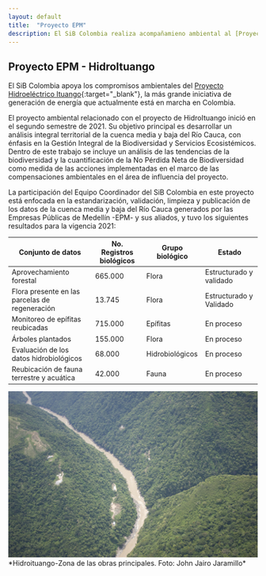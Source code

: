 ```yaml
---
layout: default
title:  "Proyecto EPM"
description: El SiB Colombia realiza acompañamieno ambiental al [Proyecto Hidroeléctrico Ituango]
---
```


## Proyecto EPM - HidroItuango

El SiB Colombia apoya los compromisos ambientales del [Proyecto Hidroeléctrico Ituango](https://cu.epm.com.co/institucional/proyectos/proyecto-hidroelectrico-ituango){:target="_blank"}, la más grande iniciativa de generación de energía que actualmente está en marcha en Colombia.

El proyecto ambiental relacionado con el proyecto de HidroItuango inició en el segundo semestre de 2021. Su objetivo principal es desarrollar un análisis integral territorial de la cuenca media y baja del Río Cauca, con énfasis en la Gestión Integral de la Biodiversidad y Servicios Ecosistémicos. Dentro de este trabajo se incluye un análisis de las tendencias de la biodiversidad y la cuantificación de la No Pérdida Neta de Biodiversidad como medida de las acciones implementadas en el marco de las compensaciones ambientales en el área de influencia del proyecto.

La participación del Equipo Coordinador del SiB Colombia en este proyecto está enfocada en la estandarización, validación, limpieza y publicación de los datos de la cuenca media y baja del Río Cauca generados por las Empresas Públicas de Medellín -EPM- y sus aliados, y tuvo los siguientes resultados para la vigencia 2021:


| Conjunto de datos| No. Registros biológicos | Grupo biológico |Estado|
| -------- | -------- | -------- | -------- |
|Aprovechamiento forestal| 665.000| Flora| Estructurado y validado|
|Flora presente en las parcelas de regeneración|13.745|Flora|Estructurado y Validado|
|Monitoreo de epífitas reubicadas| 715.000| Epífitas| En proceso|
|Árboles plantados| 155.000| Flora| En proceso|
|Evaluación de los datos hidrobiológicos| 68.000| Hidrobiológicos| En proceso|
|Reubicación de fauna terrestre y acuática| 42.000| Fauna| En proceso|

<img src="/comunidad/proyectos/images/hidroituango-zona-obras-principales.jpg" width=770>
*Hidroituango-Zona de las obras principales. Foto: John Jairo Jaramillo* <https://flic.kr/p/8m6QSM>
 

